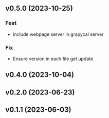 ## v0.5.0 (2023-10-25)

### Feat

- include webpage server in grapycal server

### Fix

- Ensure version in each file get update

## v0.4.0 (2023-10-04)

## v0.2.0 (2023-06-23)

## v0.1.1 (2023-06-03)
